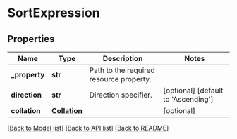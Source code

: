 # SortExpression

## Properties
Name | Type | Description | Notes
------------ | ------------- | ------------- | -------------
**_property** | **str** | Path to the required resource property. | 
**direction** | **str** | Direction specifier. | [optional] [default to 'Ascending']
**collation** | [**Collation**](Collation.md) |  | [optional] 

[[Back to Model list]](../README.md#documentation-for-models) [[Back to API list]](../README.md#documentation-for-api-endpoints) [[Back to README]](../README.md)

